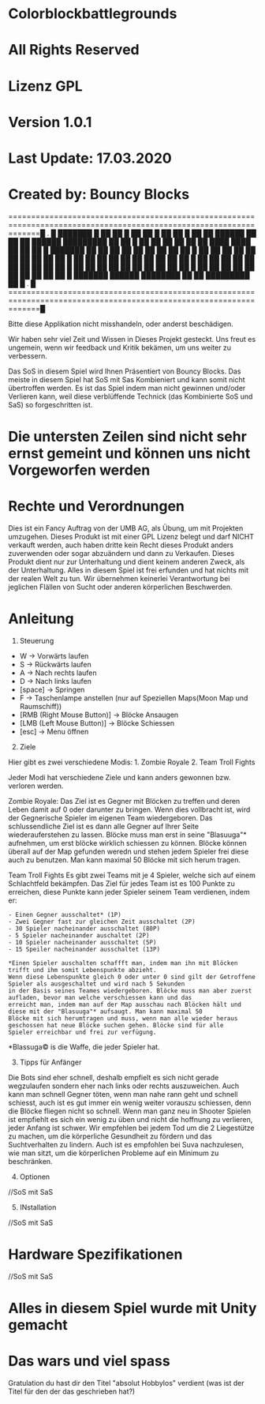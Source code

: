 # Colorblockbattlegrounds
# All Rights Reserved
# Lizenz GPL
# Version 1.0.1
# Last Update: 17.03.2020
# Created by: Bouncy Blocks

===================================================================================================================█
.                                                                                                                  █
███████                                                                                                            █
██     ██                                                                                                          █
██       ██                                                                                                        █
██         ██                                                                                                      █
██       ██           ██████          ██          ██    ██  ██████                █████████     ██          ██     █
██     ██           ██      ██        ██          ██    ████      ████          ██                ██      ██       █
███████           ██          ██      ██          ██    ██          ██        ██                    ██  ██         █
██     ██       ██              ██    ██          ██    ██          ██      ██                        ██           █
██       ██     ██              ██    ██          ██    ██          ██      ██                       ██            █
██         ██   ██              ██    ██          ██    ██          ██      ██                      ██             █
██       ██       ██          ██      ██          ██    ██          ██        ██                   ██              █
██     ██           ██      ██          ██      ██      ██          ██          ██                ██               █
███████               ██████              ████████      ██          ██            █████████      ██                █
.                                                                                                                  █
===================================================================================================================█

Bitte diese Applikation nicht misshandeln, oder anderst beschädigen. 

Wir haben sehr viel Zeit und Wissen in Dieses Projekt gesteckt.
Uns freut es ungemein, wenn wir feedback und Kritik bekämen, um uns weiter zu verbessern.

Das SoS in diesem Spiel wird Ihnen Präsentiert von Bouncy Blocks.
Das meiste in diesem Spiel hat SoS mit Sas Kombieniert und kann somit nicht übertroffen werden.
Es ist das Spiel indem man nicht gewinnen und/oder Verlieren kann, weil diese verblüffende Technick (das Kombinierte SoS und SaS) so forgeschritten ist.

# Die untersten Zeilen sind nicht sehr ernst gemeint und können uns nicht Vorgeworfen werden

# Rechte und Verordnungen
Dies ist ein Fancy Auftrag von der UMB AG, als Übung, um mit Projekten umzugehen. Dieses Produkt ist mit einer GPL Lizenz belegt und darf NICHT verkauft werden,
auch haben dritte kein Recht dieses Produkt anders zuverwenden oder sogar abzuändern und dann zu Verkaufen. Dieses Produkt dient nur zur Unterhaltung und dient
keinem anderen Zweck, als der Unterhaltung. Alles in diesem Spiel ist frei erfunden und hat nichts mit der realen Welt zu tun. Wir übernehmen keinerlei Verantwortung bei jeglichen Flällen von Sucht oder anderen körperlichen Beschwerden.

# Anleitung

1. Steuerung

- W                          -> Vorwärts laufen
- S                          -> Rückwärts laufen 
- A                          -> Nach rechts laufen
- D                          -> Nach links laufen
- [space]                    -> Springen
- F                          -> Taschenlampe anstellen (nur auf Speziellen Maps(Moon Map und Raumschiff))
- [RMB (Right Mouse Button)] -> Blöcke Ansaugen
- [LMB (Left Mouse Button)]  -> Blöcke Schiessen
- [esc]                      -> Menu öffnen

2. Ziele

Hier gibt es zwei verschiedene Modis:
    1. Zombie Royale
    2. Team Troll Fights

Jeder Modi hat verschiedene Ziele und kann anders gewonnen bzw. verloren werden.

Zombie Royale:
    Das Ziel ist es Gegner mit Blöcken zu treffen und deren Leben damit auf 0 oder darunter zu bringen.
    Wenn dies vollbracht ist, wird der Gegnerische Spieler im eigenen Team wiedergeboren.
    Das schlussendliche Ziel ist es dann alle Gegner auf Ihrer Seite wiederauferstehen zu lassen.
    Blöcke muss man erst in seine "Blasuuga"* aufnehmen, um erst blöcke wirklich schiessen zu können.
    Blöcke können überall auf der Map gefunden weredn und stehen jedem Spieler frei diese auch zu benutzen.
    Man kann maximal 50 Blöcke mit sich herum tragen.

Team Troll Fights
    Es gibt zwei Teams mit je 4 Spieler, welche sich auf einem Schlachtfeld bekämpfen.
    Das Ziel für jedes Team ist es 100 Punkte zu erreichen, diese Punkte kann jeder Spieler seinem Team verdienen, indem er:

    - Einen Gegner ausschaltet* (1P)
    - Zwei Gegner fast zur gleichen Zeit ausschaltet (2P)
    - 30 Spieler nacheinander ausschaltet (80P)
    - 5 Spieler nacheinander auschaltet (2P)
    - 10 Spieler nacheinander ausschaltet (5P)
    - 15 Speiler nacheinander ausschaltet (13P)
    
    *Einen Spieler auschalten schaffft man, indem man ihn mit Blöcken trifft und ihm somit Lebenspunkte abzieht.
    Wenn diese Lebenspunkte gleich 0 oder unter 0 sind gilt der Getroffene Spieler als ausgeschaltet und wird nach 5 Sekunden
    in der Basis seines Teames wiedergeboren. Blöcke muss man aber zuerst aufladen, bevor man welche verschiessen kann und das
    erreicht man, indem man auf der Map ausschau nach Blöcken hält und diese mit der "Blasuuga"* aufsaugt. Man kann maximal 50
    Blöcke mit sich herumtragen und muss, wenn man alle wieder heraus geschossen hat neue Blöcke suchen gehen. Blöcke sind für alle
    Spieler erreichbar und frei zur verfügung.

*Blassuga© is die Waffe, die jeder Spieler hat.

3. Tipps für Anfänger

Die Bots sind eher schnell, deshalb empfielt es sich nicht gerade wegzulaufen sondern eher nach links oder rechts auszuweichen.
Auch kann man schnell Gegner töten, wenn man nahe rann geht und schnell schiesst, auch ist es gut immer ein wenig weiter vorauszu schiessen, denn die Blöcke fliegen nicht so schnell.
Wenn man ganz neu in Shooter Spielen ist empfiehlt es sich ein wenig zu üben und nicht die hoffnung zu verlieren, jeder Anfang ist schwer.
Wir empfehlen bei jedem Tod um die 2 Liegestütze zu machen, um die körperliche Gesundheit zu fördern und das Suchtverhalten zu lindern. Auch ist es empfohlen bei Suva nachzulesen, wie man sitzt, um die körperlichen Probleme auf ein Minimum zu beschränken.

4. Optionen

//SoS mit SaS

5. INstallation

//SoS mit SaS

# Hardware Spezifikationen

//SoS mit SaS

# Alles in diesem Spiel wurde mit Unity gemacht
# Das wars und viel spass

Gratulation du hast dir den Titel "absolut Hobbylos" verdient (was ist der Titel für den der das geschrieben hat?)